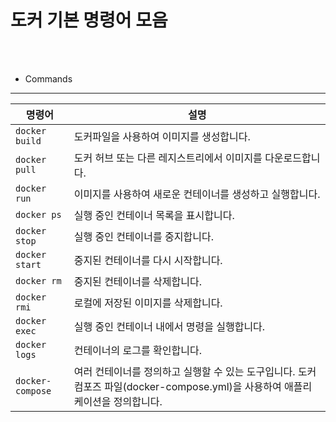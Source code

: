 # 도커 기본 명령어 모음

<br /><br />

* Commands
---

| 명령어               | 설명                                                                                                                                                    |
|----------------------|-------------------------------------------------------------------------------------------------------------------------------------------------------|
| `docker build`       | 도커파일을 사용하여 이미지를 생성합니다.                                                                                                                   |
| `docker pull`        | 도커 허브 또는 다른 레지스트리에서 이미지를 다운로드합니다.                                                                                                  |
| `docker run`         | 이미지를 사용하여 새로운 컨테이너를 생성하고 실행합니다.                                                                                                  |
| `docker ps`          | 실행 중인 컨테이너 목록을 표시합니다.                                                                                                                      |
| `docker stop`        | 실행 중인 컨테이너를 중지합니다.                                                                                                                          |
| `docker start`       | 중지된 컨테이너를 다시 시작합니다.                                                                                                                        |
| `docker rm`          | 중지된 컨테이너를 삭제합니다.                                                                                                                            |
| `docker rmi`         | 로컬에 저장된 이미지를 삭제합니다.                                                                                                                       |
| `docker exec`        | 실행 중인 컨테이너 내에서 명령을 실행합니다.                                                                                                               |
| `docker logs`        | 컨테이너의 로그를 확인합니다.                                                                                                                            |
| `docker-compose`     | 여러 컨테이너를 정의하고 실행할 수 있는 도구입니다. 도커 컴포즈 파일(docker-compose.yml)을 사용하여 애플리케이션을 정의합니다.                                                                          |

